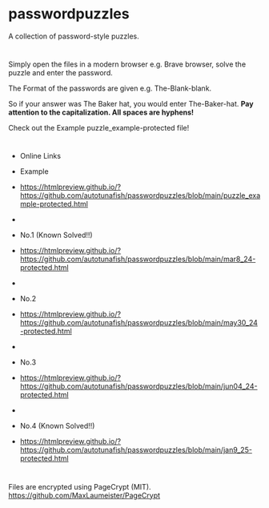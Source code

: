 # passwordpuzzles
A collection of password-style puzzles.
#

Simply open the files in a modern browser e.g. Brave browser, solve the puzzle and enter the password.

The Format of the passwords are given e.g. The-Blank-blank.

So if your answer was The Baker hat, you would enter The-Baker-hat. 
**Pay attention to the capitalization. All spaces are hyphens!**

Check out the Example puzzle_example-protected file!

#
-  Online Links


-  Example 
-  https://htmlpreview.github.io/?https://github.com/autotunafish/passwordpuzzles/blob/main/puzzle_example-protected.html
-
-  No.1   (Known Solved!!)
-  https://htmlpreview.github.io/?https://github.com/autotunafish/passwordpuzzles/blob/main/mar8_24-protected.html
-  
-  No.2
-  https://htmlpreview.github.io/?https://github.com/autotunafish/passwordpuzzles/blob/main/may30_24-protected.html
-  
-  No.3
-  https://htmlpreview.github.io/?https://github.com/autotunafish/passwordpuzzles/blob/main/jun04_24-protected.html
-
-  No.4  (Known Solved!!)
-  https://htmlpreview.github.io/?https://github.com/autotunafish/passwordpuzzles/blob/main/jan9_25-protected.html
#

Files are encrypted using PageCrypt (MIT). https://github.com/MaxLaumeister/PageCrypt
